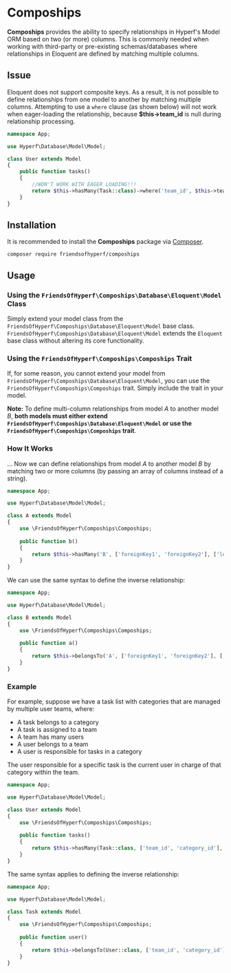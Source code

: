 # Compoships

**Compoships** provides the ability to specify relationships in Hyperf's Model ORM based on two (or more) columns. This is commonly needed when working with third-party or pre-existing schemas/databases where relationships in Eloquent are defined by matching multiple columns.

## Issue

Eloquent does not support composite keys. As a result, it is not possible to define relationships from one model to another by matching multiple columns. Attempting to use a `where` clause (as shown below) will not work when eager-loading the relationship, because **$this->team_id** is null during relationship processing.

```php
namespace App;

use Hyperf\Database\Model\Model;

class User extends Model
{
    public function tasks()
    {
        //WON'T WORK WITH EAGER LOADING!!!
        return $this->hasMany(Task::class)->where('team_id', $this->team_id);
    }
}
```

## Installation

It is recommended to install the **Compoships** package via [Composer](http://getcomposer.org/).

```shell
composer require friendsofhyperf/compoships
```

## Usage

### Using the `FriendsOfHyperf\Compoships\Database\Eloquent\Model` Class

Simply extend your model class from the `FriendsOfHyperf\Compoships\Database\Eloquent\Model` base class. `FriendsOfHyperf\Compoships\Database\Eloquent\Model` extends the `Eloquent` base class without altering its core functionality.

### Using the `FriendsOfHyperf\Compoships\Compoships` Trait

If, for some reason, you cannot extend your model from `FriendsOfHyperf\Compoships\Database\Eloquent\Model`, you can use the `FriendsOfHyperf\Compoships\Compoships` trait. Simply include the trait in your model.

**Note:** To define multi-column relationships from model *A* to another model *B*, **both models must either extend `FriendsOfHyperf\Compoships\Database\Eloquent\Model` or use the `FriendsOfHyperf\Compoships\Compoships` trait**.

### How It Works

... Now we can define relationships from model *A* to another model *B* by matching two or more columns (by passing an array of columns instead of a string).

```php
namespace App;

use Hyperf\Database\Model\Model;

class A extends Model
{
    use \FriendsOfHyperf\Compoships\Compoships;
    
    public function b()
    {
        return $this->hasMany('B', ['foreignKey1', 'foreignKey2'], ['localKey1', 'localKey2']);
    }
}
```

We can use the same syntax to define the inverse relationship:

```php
namespace App;

use Hyperf\Database\Model\Model;

class B extends Model
{
    use \FriendsOfHyperf\Compoships\Compoships;
    
    public function a()
    {
        return $this->belongsTo('A', ['foreignKey1', 'foreignKey2'], ['ownerKey1', 'ownerKey2']);
    }
}
```

### Example

For example, suppose we have a task list with categories that are managed by multiple user teams, where:

- A task belongs to a category
- A task is assigned to a team
- A team has many users
- A user belongs to a team
- A user is responsible for tasks in a category

The user responsible for a specific task is the current user in charge of that category within the team.

```php
namespace App;

use Hyperf\Database\Model\Model;

class User extends Model
{
    use \FriendsOfHyperf\Compoships\Compoships;
    
    public function tasks()
    {
        return $this->hasMany(Task::class, ['team_id', 'category_id'], ['team_id', 'category_id']);
    }
}
```

The same syntax applies to defining the inverse relationship:

```php
namespace App;

use Hyperf\Database\Model\Model;

class Task extends Model
{
    use \FriendsOfHyperf\Compoships\Compoships;
    
    public function user()
    {
        return $this->belongsTo(User::class, ['team_id', 'category_id'], ['team_id', 'category_id']);
    }
}
```
